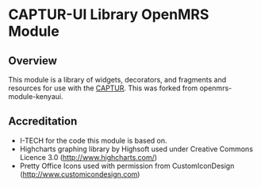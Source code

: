 CAPTUR-UI Library OpenMRS Module
================================

Overview
--------
This module is a library of widgets, decorators, and fragments and resources for use with the [CAPTUR](https://github.com/captur/openmrs-module-captur). This was forked
from openmrs-module-kenyaui.

Accreditation
-------------
* I-TECH for the code this module is based on.
* Highcharts graphing library by Highsoft used under Creative Commons Licence 3.0 (http://www.highcharts.com/)
* Pretty Office Icons used with permission from CustomIconDesign (http://www.customicondesign.com)
